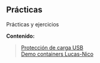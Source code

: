 ## Prácticas  

Prácticas y ejercicios  

**Contenido:**  

>[Protección de carga USB](/OAPTC/usbprot)  
>[Demo containers Lucas-Nico](https://github.com/cpeic/unso-demos)  
